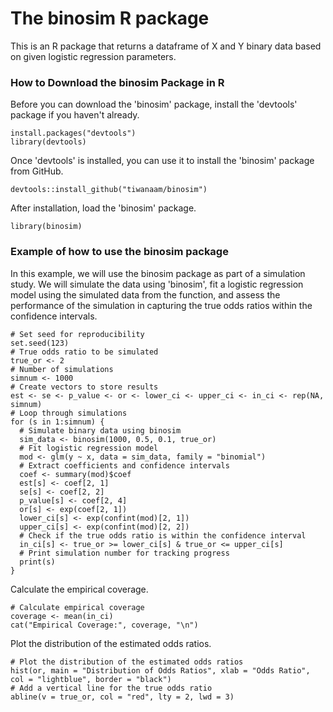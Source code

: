 # The binosim R package

This is an R package that returns a dataframe of X and Y binary data
based on given logistic regression parameters.

### How to Download the binosim Package in R

Before you can download the 'binosim' package, install the 'devtools'
package if you haven't already.

```{r}
install.packages("devtools") 
library(devtools)
```

Once 'devtools' is installed, you can use it to install the 'binosim'
package from GitHub.

```{r}
devtools::install_github("tiwanaam/binosim")
```

After installation, load the 'binosim' package.

```{r}
library(binosim)
```

### Example of how to use the binosim package

In this example, we will use the binosim package as part of a simulation
study. We will simulate the data using 'binosim', fit a logistic
regression model using the simulated data from the function, and assess
the performance of the simulation in capturing the true odds ratios
within the confidence intervals.

```{r}
# Set seed for reproducibility
set.seed(123)
# True odds ratio to be simulated
true_or <- 2
# Number of simulations
simnum <- 1000
# Create vectors to store results
est <- se <- p_value <- or <- lower_ci <- upper_ci <- in_ci <- rep(NA, simnum)
# Loop through simulations
for (s in 1:simnum) {
  # Simulate binary data using binosim
  sim_data <- binosim(1000, 0.5, 0.1, true_or)
  # Fit logistic regression model
  mod <- glm(y ~ x, data = sim_data, family = "binomial")
  # Extract coefficients and confidence intervals
  coef <- summary(mod)$coef
  est[s] <- coef[2, 1]
  se[s] <- coef[2, 2]
  p_value[s] <- coef[2, 4]
  or[s] <- exp(coef[2, 1])
  lower_ci[s] <- exp(confint(mod)[2, 1])
  upper_ci[s] <- exp(confint(mod)[2, 2])
  # Check if the true odds ratio is within the confidence interval
  in_ci[s] <- true_or >= lower_ci[s] & true_or <= upper_ci[s]
  # Print simulation number for tracking progress
  print(s)
}
```

Calculate the empirical coverage.

```{r}
# Calculate empirical coverage
coverage <- mean(in_ci)
cat("Empirical Coverage:", coverage, "\n")
```

Plot the distribution of the estimated odds ratios.

```{r}
# Plot the distribution of the estimated odds ratios
hist(or, main = "Distribution of Odds Ratios", xlab = "Odds Ratio", col = "lightblue", border = "black")
# Add a vertical line for the true odds ratio
abline(v = true_or, col = "red", lty = 2, lwd = 3)
```
